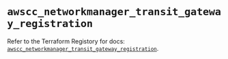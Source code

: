 # `awscc_networkmanager_transit_gateway_registration`

Refer to the Terraform Registory for docs: [`awscc_networkmanager_transit_gateway_registration`](https://registry.terraform.io/providers/hashicorp/awscc/0.70.0/docs/resources/networkmanager_transit_gateway_registration).
